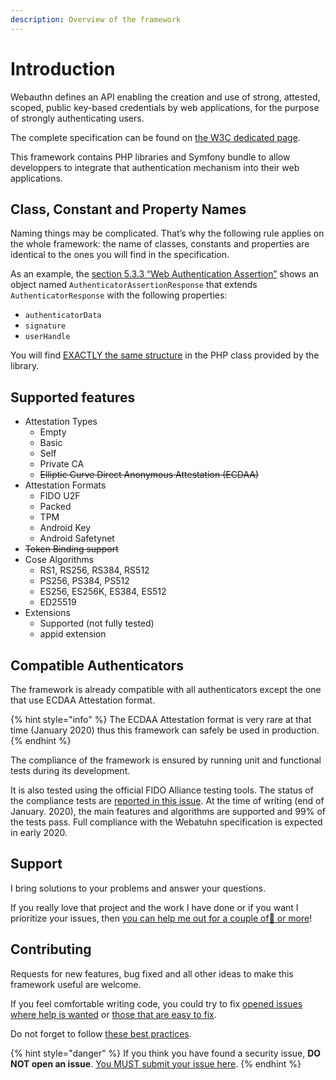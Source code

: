 ```yaml
---
description: Overview of the framework
---
```


# Introduction

Webauthn defines an API enabling the creation and use of strong, attested, scoped, public key-based credentials by web applications, for the purpose of strongly authenticating users.

The complete specification can be found on [the W3C dedicated page](https://www.w3.org/TR/webauthn/).

This framework contains PHP libraries and Symfony bundle to allow developpers to integrate that authentication mechanism into their web applications.

## Class, Constant and Property Names

Naming things may be complicated. That’s why the following rule applies on the whole framework: the name of classes, constants and properties are identical to the ones you will find in the specification.

As an example, the [section 5.3.3 “Web Authentication Assertion”](https://www.w3.org/TR/webauthn/#iface-authenticatorassertionresponse) shows an object named `AuthenticatorAssertionResponse` that extends `AuthenticatorResponse` with the following properties:

* `authenticatorData`
* `signature`
* `userHandle`

 You will find [EXACTLY the same structure](https://github.com/web-auth/webauthn-framework/blob/v3.0/src/webauthn/src/AuthenticatorAssertionResponse.php#L21) in the PHP class provided by the library.

## Supported features

* Attestation Types
  * Empty
  * Basic
  * Self
  * Private CA
  * ~~Elliptic Curve Direct Anonymous Attestation \(ECDAA\)~~
* Attestation Formats
  *   FIDO U2F
  * Packed
  * TPM
  * Android Key
  * Android Safetynet
* ~~Token Binding support~~
* Cose Algorithms
  *  RS1, RS256, RS384, RS512
  *  PS256, PS384, PS512
  *  ES256, ES256K, ES384, ES512
  *  ED25519
* Extensions
  * Supported \(not fully tested\)
  * appid extension

## Compatible Authenticators

The framework is already compatible with all authenticators except the one that use ECDAA Attestation format.

{% hint style="info" %}
The ECDAA Attestation format is very rare at that time \(January 2020\) thus this framework can safely be used in production.
{% endhint %}

The compliance of the framework is ensured by running unit and functional tests during its development.

It is also tested using the official FIDO Alliance testing tools. The status of the compliance tests are [reported in this issue](https://github.com/web-auth/webauthn-framework/issues/67). At the time of writing \(end of January. 2020\), the main features and algorithms are supported and 99% of the tests pass. Full compliance with the Webatuhn specification is expected in early 2020.

## Support

I bring solutions to your problems and answer your questions.

If you really love that project and the work I have done or if you want I prioritize your issues, then [you can help me out for a couple of🍻 or more](https://github.com/sponsors/Spomky)!

## Contributing

Requests for new features, bug fixed and all other ideas to make this framework useful are welcome.

If you feel comfortable writing code, you could try to fix [opened issues where help is wanted](https://github.com/web-auth/webauthn-framework/issues?q=label%3A%22help+wanted%22) or [those that are easy to fix](https://github.com/web-auth/webauthn-framework/labels/easy-pick).

Do not forget to follow [these best practices](contributing.md).

{% hint style="danger" %}
If you think you have found a security issue, **DO NOT open an issue**. [You MUST submit your issue here](https://gitter.im/Spomky/).
{% endhint %}

